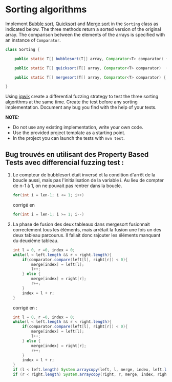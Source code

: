 # Sorting algorithms

Implement [Bubble sort](https://en.wikipedia.org/wiki/Bubble_sort), [Quicksort](https://en.wikipedia.org/wiki/Quicksort) and [Merge sort](https://en.wikipedia.org/wiki/Merge_sort) in the `Sorting` class as indicated below. The three methods return a sorted version of the original array. The comparison between the elements of the arrays is specified with an instance of `Comparator`.

```java
class Sorting {

    public static T[] bubblesort(T[] array, Comparator<T> comparator) { ... }

    public static T[] quicksort(T[] array, Comparator<T> comparator)  { ... }

    public static T[] mergesort(T[] array, Comparator<T> comparator) { ... }

}
```

Using [jqwik](https://jqwik.net/) create a differential fuzzing strategy to test the three sorting algorithms at the same time. Create the test before any sorting implementation. Document any bug you find with the help of your tests.


**NOTE:** 
- Do not use any existing implementation, write your own code. 
- Use the provided project template as a starting point.
- In the project you can launch the tests with `mvn test`.


## Bug trouvés en utilisant des Property Based Tests avec differencial fuzzing test :

1. Le compteur de bubblesort était inversé et la condition d'arrêt de la boucle aussi, mais pas l'initialisation de la variable i. Au lieu de compter de n-1 à 1, on ne pouvait pas rentrer dans la boucle.

    ```java
    for(int i = len-1; i <= 1; i++)
    ```
    corrigé en
    ```java
    for(int i = len-1; i >= 1; i--)
    ```

2. La phase de fusion des deux tableaux dans mergesort fusionnait correctement tous les éléments, mais arrêtait la fusion une fois un des deux tableau parcourus. Il fallait donc rajouter les éléments manquant du deuxième tableau.

    ```java
    int l = 0, r =0, index = 0;
    while(l < left.length && r < right.length){
        if(comparator.compare(left[l], right[r]) < 0){
            merge[index] = left[l];
            l++;
        } else {
            merge[index] = right[r];
            r++;
        }
        index = l + r;
    }
    ```

    corrigé en :
    ```java
    int l = 0, r =0, index = 0;
    while(l < left.length && r < right.length){
        if(comparator.compare(left[l], right[r]) < 0){
            merge[index] = left[l];
            l++;
        } else {
            merge[index] = right[r];
            r++;
        }
        index = l + r;
    }
    if (l < left.length) System.arraycopy(left, l, merge, index, left.length - l);
    if (r < right.length) System.arraycopy(right, r, merge, index, right.length - r);     
    ```